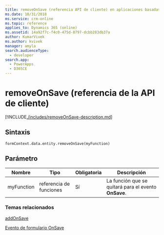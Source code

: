 ```yaml
---
title: removeOnSave (referencia API de cliente) en aplicaciones basadas en modelo| MicrosoftDocs
ms.date: 10/31/2018
ms.service: crm-online
ms.topic: reference
applies_to: Dynamics 365 (online)
ms.assetid: 14a92f7c-f4c0-475d-8797-dcbb283db37a
author: KumarVivek
ms.author: kvivek
manager: amyla
search.audienceType:
  - developer
search.app:
  - PowerApps
  - D365CE
---
```

# <a name="removeonsave-client-api-reference"></a>removeOnSave (referencia de la API de cliente)



[!INCLUDE[./includes/removeOnSave-description.md](./includes/removeOnSave-description.md)]

## <a name="syntax"></a>Sintaxis

`formContext.data.entity.removeOnSave(myFunction)`

## <a name="parameter"></a>Parámetro

|Nombre|Tipo|Obligatoria|Descripción|
|--|--|--|--|
|myFunction|referencia de funciones|Sí|La función que se quitará para el evento **OnSave**.

### <a name="related-topics"></a>Temas relacionados

[addOnSave](addOnSave.md)

[Evento de formulario OnSave](../events/form-onsave.md)


